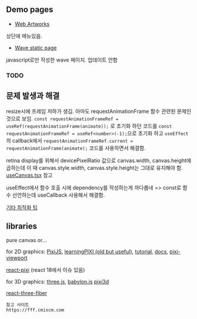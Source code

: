 ## Demo pages

- [Web Artworks](https://demo.papago.duckdns.org)

상단에 메뉴있음.

- [Wave static page](https://k123s456h.github.io/web-artwork/wave)

javascript로만 작성한 wave 페이지. 업데이트 안함


### TODO



## 문제 발생과 해결
resize시에 프레임 저하가 생김. 아마도 requestAnimationFrame 함수 관련된 문제인 것으로 보임.
`const requestAnimationFrameRef = useRef(requestAnimationFrame(animate));` 로 초기화 하던 코드를 `const requestAnimationFrameRef = useRef<number>(-1);`으로 초기화 하고 `useEffect`의 callback에서 `requestAnimationFrameRef.current = requestAnimationFrame(animate);` 코드를 사용하면서 해결함.

retina display를 위해서 devicePixelRatio 값으로 canvas.width, canvas.height에 곱하는데 이 때 canvas.style.width, canvas.style.height는 그대로 유지해야 함. [useCanvas.tsx](./src/components/useCanvas.ts) 참고

useEffect에서 함수 호출 시에 dependency를 작성하는게 까다롭네 => const로 함수 선언하는데 useCallback 사용해서 해결함.

[기타 최적화 팁](https://developer.mozilla.org/ko/docs/Web/API/Canvas_API/Tutorial/Optimizing_canvas)


## libraries

pure canvas or...


for 2D graphics: [PixiJS](https://pixijs.com), [learningPIXI (old but useful)](https://github.com/kittykatattack/learningPixi), [tutorial](https://pixijs.com/tutorials), [docs](https://pixijs.download/dev/docs/index.html), [pixi-viewport](https://github.com/davidfig/pixi-viewport)



[react-pixi](https://github.com/inlet/react-pixi) (react 18에서 이슈 있음)



for 3D graphics: [three.js](https://threejs.org), [babylon.js](https://www.babylonjs.com/) [pixi3d](https://pixi3d.org/)

[react-three-fiber](https://github.com/pmndrs/react-three-fiber)



```
참고 사이트
https://fff.cmiscm.com

```